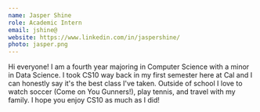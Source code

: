 ```yaml
---
name: Jasper Shine
role: Academic Intern
email: jshine@
website: https://www.linkedin.com/in/jaspershine/
photo: jasper.png
---
```

Hi everyone! I am a fourth year majoring in Computer Science with a minor in Data Science. I took CS10 way back in my first semester here at Cal and I can honestly say it's the best class I've taken. Outside of school I love to watch soccer (Come on You Gunners!), play tennis, and travel with my family. I hope you enjoy CS10 as much as I did!
